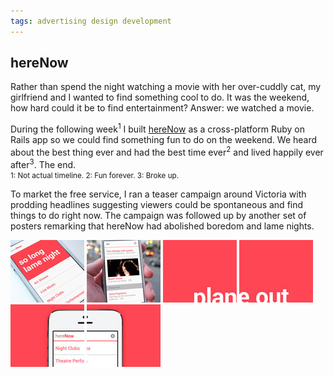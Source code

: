 ```yaml
---
tags: advertising design development
---
```


<article>
<h1>hereNow</h1>
<section>
	<p>Rather than spend the night watching a movie with her over-cuddly cat, my girlfriend and I wanted to find something cool to do. It was the weekend, how hard could it be to find entertainment? Answer: we watched a movie.</p>
	<p>During the following week<sup>1</sup> I built <a href="http://www.herenow.co" target="_blank">hereNow</a> as a cross-platform Ruby on Rails app so we could find something fun to do on the weekend. We heard about the best thing ever and had the best time ever<sup>2</sup> and lived happily ever after<sup>3</sup>. The end.<br/><small>1: Not actual timeline.	2: Fun forever.	3: Broke up.</small></p>
	<p>To market the free service, I ran a teaser campaign around Victoria with prodding headlines suggesting viewers could be spontaneous and find things to do right now. The campaign was followed up by another set of posters remarking that hereNow had abolished boredom and lame nights.</p>
	<p id="notes"></p>
</section>
<aside><div class="left">
<a href="images/hereNow1.jpg" class="fancybox" title="hereNow front page screenshot" rel="hereNow"><img src="images/hereNow1-thumb.jpg" width="118" height="100"></a>
<a href="images/hereNow2.jpg" class="fancybox" title="hereNow events listing screenshot" rel="hereNow"><img src="images/hereNow2-thumb.jpg" width="118" height="100"></a>
<a href="images/hereNow3.jpg" class="fancybox" title="hereNow teaser campaign poster" rel="hereNow"><img src="images/hereNow3-thumb.jpg" width="118" height="100"></a>
<a href="images/hereNow4.jpg" class="fancybox" title="hereNow teaser campaign poster" rel="hereNow"><img src="images/hereNow4-thumb.jpg" width="118" height="100"></a>
<a href="images/hereNow5.jpg" class="fancybox" title="hereNow teaser campaign poster" rel="hereNow"></a>
<a href="images/hereNow6.jpg" class="fancybox" title="hereNow reveal campaign poster" rel="hereNow"></a>
<a href="images/hereNow7.jpg" class="fancybox" title="hereNow reveal campaign poster" rel="hereNow"><img src="images/hereNow7-thumb.jpg" width="118" height="100"></a>
<a href="images/hereNow8.jpg" class="fancybox" title="hereNow reveal campaign poster" rel="hereNow"><img src="images/hereNow8-thumb.jpg" width="118" height="100"></a>
</div></aside>
</article>
<div class="clear"></div>
